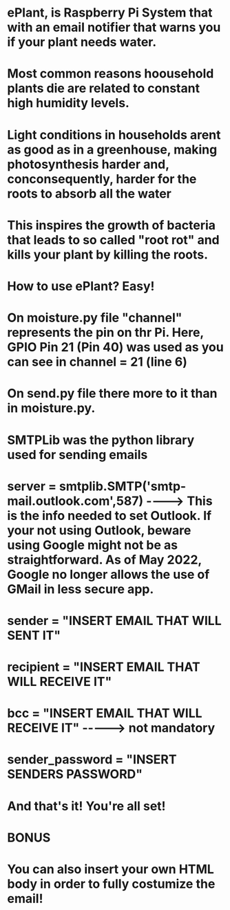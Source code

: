 # ePlant, is Raspberry Pi System that with an email notifier that warns you if your plant needs water.
# Most common reasons hoousehold plants die are related to constant high humidity levels.
# Light conditions in households arent as good as in a greenhouse, making photosynthesis harder and, conconsequently, harder for the roots to absorb all the water
# This inspires the growth of bacteria that leads to so called "root rot" and kills your plant by killing the roots.
# How to use ePlant? Easy!
# On moisture.py file "channel" represents the pin on thr Pi. Here, GPIO Pin 21 (Pin 40) was used as you can see in channel = 21 (line 6)
# On send.py file there more to it than in moisture.py.
# SMTPLib was the python library used for sending emails
# server = smtplib.SMTP('smtp-mail.outlook.com',587) ----> This is the info needed to set Outlook. If your not using Outlook, beware using Google might not be as straightforward. As of May 2022, Google no longer allows the use of GMail in less secure app.  
# sender = "INSERT EMAIL THAT WILL SENT IT"
# recipient = "INSERT EMAIL THAT WILL RECEIVE IT"
# bcc = "INSERT EMAIL THAT WILL RECEIVE IT" -----> not mandatory 
# sender_password = "INSERT SENDERS PASSWORD"
# And that's it! You're all set!
#
# BONUS
# You can also insert your own HTML body in order to fully costumize the email!

